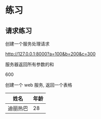 
# 练习


## 请求练习
创建一个服务处理请求

http://127.0.0.1:8000?a=100&b=200&c=300

服务器返回所有参数的和

600



创建一个 web 服务, 返回一个表格

| 姓名     | 年龄 |
| -------- | ---- |
| 迪丽热巴 | 28   |

